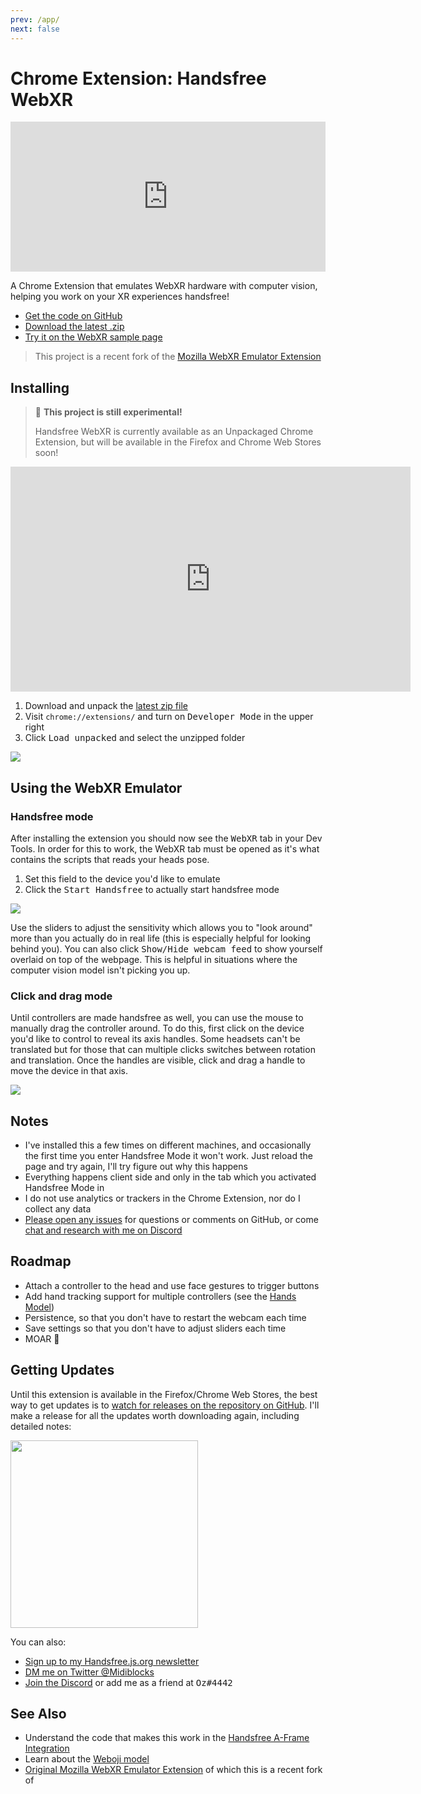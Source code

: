 ```yaml
---
prev: /app/
next: false
---
```


# Chrome Extension: Handsfree WebXR 

<Window>
  <div class="row">
    <div class="col-6">
      <iframe src="https://player.vimeo.com/video/494884542" width="100%" height="240" frameborder="0" allow="autoplay; fullscreen" allowfullscreen></iframe>
    </div>
    <div class="col-6">
      <p>A Chrome Extension that emulates WebXR hardware with computer vision, helping you work on your XR experiences handsfree!</p>
      <ul>
        <li><a href="https://github.com/midiblocks/handsfree-webxr">Get the code on GitHub</a></li>
        <li><a href="https://github.com/MIDIBlocks/handsfree-webxr/archive/dev.zip">Download the latest .zip</a></li>
        <li><a href="https://immersive-web.github.io/webxr-samples/tests/pointer-painter.html">Try it on the WebXR sample page</a></li>
      </ul>
    </div>
  </div>
</Window>

> This project is a recent fork of the [Mozilla WebXR Emulator Extension](https://github.com/MozillaReality/WebXR-emulator-extension)

## Installing

> 🚨 **This project is still experimental!**
>
> Handsfree WebXR is currently available as an Unpackaged Chrome Extension, but will be available in the Firefox and Chrome Web Stores soon!

<iframe src="https://player.vimeo.com/video/494884727" width="640" height="360" frameborder="0" allow="autoplay; fullscreen" allowfullscreen></iframe>

1. Download and unpack the [latest zip file](https://github.com/MIDIBlocks/handsfree-webxr/archive/dev.zip)
2. Visit `chrome://extensions/` and turn on <kbd>Developer Mode</kbd> in the upper right
3. Click <kbd>Load unpacked</kbd> and select the unzipped folder

![](https://i.imgur.com/jXmhYnb.png)

## Using the WebXR Emulator

### Handsfree mode

After installing the extension you should now see the <kbd>WebXR</kbd> tab in your Dev Tools. In order for this to work, the WebXR tab must be opened as it's what contains the scripts that reads your heads pose.

1. Set this field to the device you'd like to emulate
2. Click the <kbd>Start Handsfree</kbd> to actually start handsfree mode

![](https://i.imgur.com/VsjEhPk.jpg)

Use the sliders to adjust the sensitivity which allows you to "look around" more than you actually do in real life (this is especially helpful for looking behind you). You can also click <kbd>Show/Hide webcam feed</kbd> to show yourself overlaid on top of the webpage. This is helpful in situations where the computer vision model isn't picking you up.

### Click and drag mode

Until controllers are made handsfree as well, you can use the mouse to manually drag the controller around. To do this, first click on the device you'd like to control to reveal its axis handles. Some headsets can't be translated but for those that can multiple clicks switches between rotation and translation. Once the handles are visible, click and drag a handle to move the device in that axis.

![](https://media2.giphy.com/media/7ZGLsF2mXy6l4dDL75/giphy.gif)

## Notes

- I've installed this a few times on different machines, and occasionally the first time you enter Handsfree Mode it won't work. Just reload the page and try again, I'll try figure out why this happens
- Everything happens client side and only in the tab which you activated Handsfree Mode in
- I do not use analytics or trackers in the Chrome Extension, nor do I collect any data
- [Please open any issues](https://github.com/midiblocks/handsfree-webxr/issues) for questions or comments on GitHub, or come [chat and research with me on Discord](https://discord.gg/q96txF5Wf5)

## Roadmap
- Attach a controller to the head and use face gestures to trigger buttons
- Add hand tracking support for multiple controllers (see the [Hands Model](/ref/model/hands/))
- Persistence, so that you don't have to restart the webcam each time
- Save settings so that you don't have to adjust sliders each time
- MOAR 🤯

## Getting Updates

Until this extension is available in the Firefox/Chrome Web Stores, the best way to get updates is to [watch for releases on the repository on GitHub](https://github.com/midiblocks/handsfree-webxr). I'll make a release for all the updates worth downloading again, including detailed notes:

<img src="https://i.imgur.com/aXf241T.png" width=300>

You can also:

- [Sign up to my Handsfree.js.org newsletter](http://eepurl.com/hhD7S1)
- [DM me on Twitter @Midiblocks](https://twitter.com/midiblocks)
- [Join the Discord](https://discord.gg/q96txF5Wf5) or add me as a friend at <kbd>Oz#4442</kbd>

## See Also

- Understand the code that makes this work in the [Handsfree A-Frame Integration](/integration/aframe/look-around-handsfree/)
- Learn about the [Weboji model](/ref/model/weboji/)
- [Original Mozilla WebXR Emulator Extension](https://github.com/MozillaReality/WebXR-emulator-extension) of which this is a recent fork of